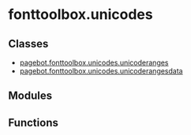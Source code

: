 # fonttoolbox.unicodes

## Classes

* [pagebot.fonttoolbox.unicodes.unicoderanges](pagebot.fonttoolbox.unicodes.unicoderanges)
* [pagebot.fonttoolbox.unicodes.unicoderangesdata](pagebot.fonttoolbox.unicodes.unicoderangesdata)

## Modules


## Functions

